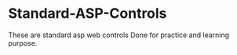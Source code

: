 # Standard-ASP-Controls
These are standard asp web controls
Done for practice and learning purpose.
